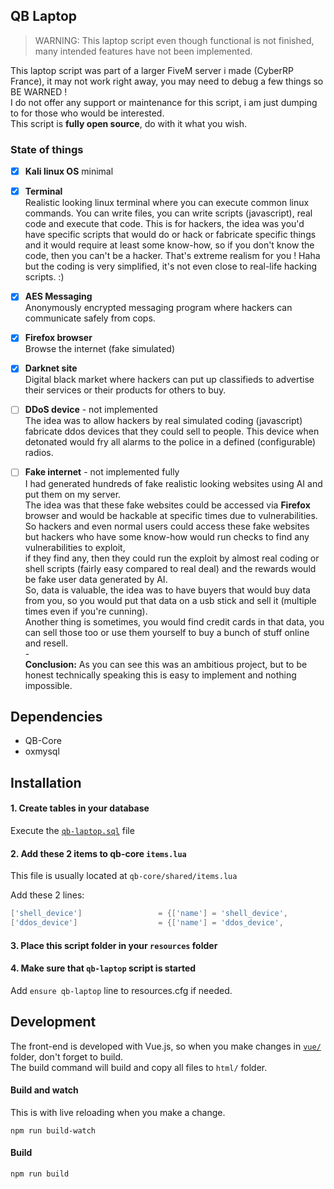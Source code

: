 QB Laptop
---------

> WARNING: This laptop script even though functional is not finished, many intended features have not been implemented.

This laptop script was part of a larger FiveM server i made (CyberRP France), it may not work right away, you may need to debug a few things so BE WARNED !  
I do not offer any support or maintenance for this script, i am just dumping to for those who would be interested.  
This script is **fully open source**, do with it what you wish.

### State of things

- [x] **Kali linux OS** minimal

- [x] **Terminal**  
      Realistic looking linux terminal where you can execute common linux commands.
      You can write files, you can write scripts (javascript), real code and execute that code.
      This is for hackers, the idea was you'd have specific scripts that would do or hack or fabricate specific things and
      it would require at least some know-how, so if you don't know the code, then you can't be a hacker. That's extreme realism for you ! Haha but the coding is very simplified, it's not even close to real-life hacking scripts. :)

- [x] **AES Messaging**  
      Anonymously encrypted messaging program where hackers can communicate safely from cops.

- [x] **Firefox browser**  
      Browse the internet (fake simulated)

- [x] **Darknet site**  
      Digital black market where hackers can put up classifieds to advertise their services or their products for others to buy.

- [ ] **DDoS device** - not implemented  
      The idea was to allow hackers by real simulated coding (javascript) fabricate ddos devices that they could sell to people.
      This device when detonated would fry all alarms to the police in a defined (configurable) radios. 

- [ ] **Fake internet** - not implemented fully  
      I had generated hundreds of fake realistic looking websites using AI and put them on my server.  
      The idea was that these fake websites could be accessed via **Firefox** browser and would be hackable at specific times due to vulnerabilities.  
      So hackers and even normal users could access these fake websites but hackers who have some know-how would run checks to find any vulnerabilities to exploit,  
      if they find any, then they could run the exploit by almost real coding or shell scripts (fairly easy compared to real deal) and the rewards would be fake user data generated by AI.  
      So, data is valuable, the idea was to have buyers that would buy data from you, so you would put that data on a usb stick and sell it (multiple times even if you're cunning).  
      Another thing is sometimes, you would find credit cards in that data, you can sell those too or use them yourself to buy a bunch of stuff online and resell.  
      -  
      **Conclusion:** As you can see this was an ambitious project, but to be honest technically speaking this is easy to implement and nothing impossible.

## Dependencies

- QB-Core
- oxmysql

## Installation

#### 1. Create tables in your database

Execute the [`qb-laptop.sql`](qb-laptop.sql) file


#### 2. Add these 2 items to qb-core `items.lua`

This file is usually located at `qb-core/shared/items.lua`  

Add these 2 lines:

```lua
['shell_device']				 = {['name'] = 'shell_device',					['label'] = 'Appareil programmable',		['weight'] = 200, 		['type'] = 'item',		['image'] = 'shell_device.png',			['unique'] = false,		['useable'] = false,	['shouldClose'] = false, 	['combinable'] = nil, 	['description'] = 'Appareil vide que vous pouvez programmer vous meme pour vos besoins.'},
['ddos_device']					 = {['name'] = 'ddos_device',					['label'] = 'Appareil DDoS Police', 		['weight'] = 200,		['type'] = 'item', 		['image'] = 'shell_device.png',				['unique'] = true,		['useable'] = true, 	['shouldClose'] = false,	['combinable'] = nil, 	['description'] = 'Appareil DDoS permettant de retarder les les alertes police.'}
```

#### 3. Place this script folder in your `resources` folder

#### 4. Make sure that `qb-laptop` script is started

Add `ensure qb-laptop` line to resources.cfg if needed.


## Development

The front-end is developed with Vue.js, so when you make changes in [`vue/`](vue/) folder, don't forget to build.  
The build command will build and copy all files to `html/` folder.  

#### Build and watch

This is with live reloading when you make a change.

```
npm run build-watch
```

#### Build

```
npm run build
```
